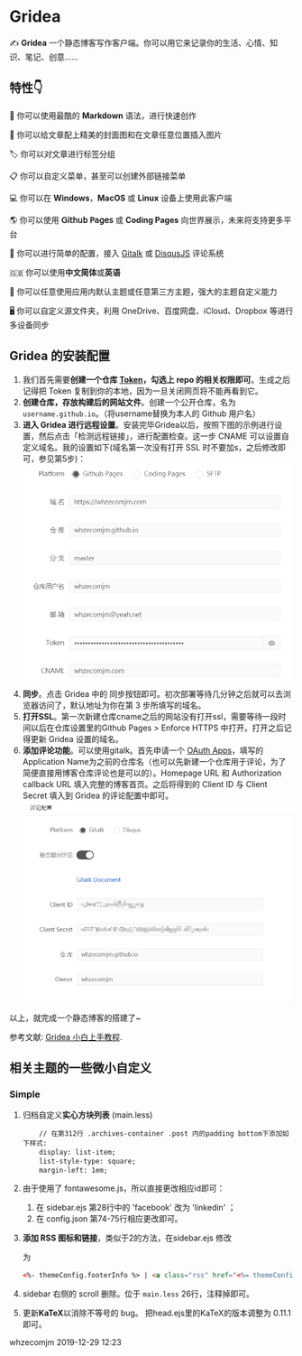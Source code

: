 #  Gridea 

✍️ **Gridea** 一个静态博客写作客户端。你可以用它来记录你的生活、心情、知识、笔记、创意......

## 特性👇

📝 你可以使用最酷的 **Markdown** 语法，进行快速创作

🌉 你可以给文章配上精美的封面图和在文章任意位置插入图片

🏷️ 你可以对文章进行标签分组

📋 你可以自定义菜单，甚至可以创建外部链接菜单

💻 你可以在 **Windows**，**MacOS** 或 **Linux** 设备上使用此客户端

🌎 你可以使用 **𝖦𝗂𝗍𝗁𝗎𝖻 𝖯𝖺𝗀𝖾𝗌** 或 **Coding Pages** 向世界展示，未来将支持更多平台

💬 你可以进行简单的配置，接入 [Gitalk](https://github.com/gitalk/gitalk) 或 [DisqusJS](https://github.com/SukkaW/DisqusJS) 评论系统

🇬🇧 你可以使用**中文简体**或**英语**

🌁 你可以任意使用应用内默认主题或任意第三方主题，强大的主题自定义能力

🖥 你可以自定义源文件夹，利用 OneDrive、百度网盘、iCloud、Dropbox 等进行多设备同步



## Gridea 的安装配置

1. 我们首先需要**创建一个仓库 [Token](https://github.com/settings/tokens)，勾选上 repo 的相关权限即可**。生成之后记得把 Token 复制到你的本地，因为一旦关闭网页将不能再看到它。
2. **创建仓库，存放构建后的网站文件**。创建一个公开仓库，名为 `username.github.io`。（将username替换为本人的 Github 用户名）
3. **进入 Gridea 进行远程设置**。安装完毕Gridea以后，按照下图的示例进行设置，然后点击「检测远程链接」，进行配置检查。这一步 CNAME 可以设置自定义域名。我的设置如下(域名第一次没有打开 SSL 时不要加s，之后修改即可，参见第5步)：
   ![](Gridea-1.png)
4. **同步**。点击 Gridea 中的 同步按钮即可。初次部署等待几分钟之后就可以去浏览器访问了，默认地址为你在第 3 步所填写的域名。
5. **打开SSL**。第一次新建仓库cname之后的网站没有打开ssl，需要等待一段时间以后在仓库设置里的Github Pages > Enforce HTTPS  中打开。打开之后记得更新 Gridea 设置的域名。
6. **添加评论功能**。可以使用gitalk。首先申请一个 [OAuth Apps](https://github.com/settings/developers)，填写的Application Name为之前的仓库名（也可以先新建一个仓库用于评论，为了简便直接用博客仓库评论也是可以的）。Homepage URL 和 Authorization callback URL 填入完整的博客首页。之后将得到的 Client ID 与 Client Secret 填入到 Gridea 的评论配置中即可。
   ![Gridea-2](Gridea-2.png)

以上，就完成一个静态博客的搭建了~

参考文献: [Gridea 小白上手教程](https://fehey.com/post/hve-notes-start/).



## 相关主题的一些微小自定义

### Simple

1. 归档自定义**实心方块列表** (main.less)

   ```less
       // 在第312行 .archives-container .post 内的padding bottom下添加如下样式:
       display: list-item;
       list-style-type: square;
       margin-left: 1em;
   ```

2. 由于使用了 fontawesome.js，所以直接更改相应id即可：

   1. 在 sidebar.ejs 第28行中的 'facebook' 改为 'linkedin' ；
   2. 在 config.json 第74-75行相应更改即可。
   
3. **添加 RSS 图标和链接**，类似于2的方法，在sidebar.ejs 修改 <div class="site-footer"> 为

   ```html
   <%- themeConfig.footerInfo %> | <a class="rss" href="<%= themeConfig.domain %>/atom.xml" target="_blank"><i class="fas fa-rss"></i></a>
   ```

4. sidebar 右侧的 scroll 删除。位于 `main.less` 26行，注释掉即可。

5. 更新**KaTeX**以消除不等号的 bug。 把head.ejs里的KaTeX的版本调整为 0.11.1 即可。

   



whzecomjm
2019-12-29 12:23

